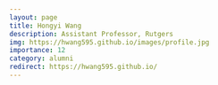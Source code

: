 ```yaml
---
layout: page
title: Hongyi Wang
description: Assistant Professor, Rutgers
img: https://hwang595.github.io/images/profile.jpg
importance: 12
category: alumni
redirect: https://hwang595.github.io/
---
```

